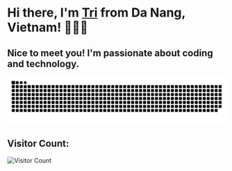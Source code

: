 # Hi there, I'm [Tri](https://github.com/tranductri2003) from Da Nang, Vietnam! 👋👋👋

## Nice to meet you! I'm passionate about coding and technology.

![Snake animation](https://raw.githubusercontent.com/tranductri2003/tranductri2003/output/github-contribution-grid-snake.svg)

## Visitor Count:
![Visitor Count](https://profile-counter.glitch.me/tranductri2003/count.svg)
